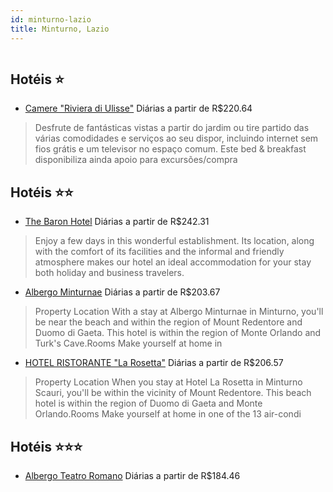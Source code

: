 ```yaml
---
id: minturno-lazio
title: Minturno, Lazio
---
```


<center><img src="http://servicios.viajesolympia.com/fotos/Insular/J_THE BARON HOTEL_027670/The Baron Hotel 1.jpg" alt="" /></center>


## Hotéis ⭐️

-    [Camere "Riviera di Ulisse"](https://www.hurb.com/aud/https://www.hurb.com/hoteis/minturno/camere-riviera-di-ulisse-JNP-JP02357W?cmp=18055) Diárias a partir de R$220.64
   > Desfrute de fantásticas vistas a partir do jardim ou tire partido das várias comodidades e serviços ao seu dispor, incluindo internet sem fios grátis e um televisor no espaço comum. Este bed &amp; breakfast disponibiliza ainda apoio para excursões/compra 

## Hotéis ⭐️⭐️

-    [The Baron Hotel](https://www.hurb.com/aud/https://www.hurb.com/hoteis/minturno/the-baron-hotel-JNP-JP859717?cmp=18055) Diárias a partir de R$242.31
   > Enjoy a few days in this wonderful establishment. Its location, along with the comfort of its facilities and the informal and friendly atmosphere makes our hotel an ideal accommodation for your stay both holiday and business travelers.
-    [Albergo Minturnae](https://www.hurb.com/aud/https://www.hurb.com/hoteis/minturno/albergo-minturnae-JNP-JP917593?cmp=18055) Diárias a partir de R$203.67
   > Property Location With a stay at Albergo Minturnae in Minturno, you&apos;ll be near the beach and within the region of Mount Redentore and Duomo di Gaeta. This hotel is within the region of Monte Orlando and Turk&apos;s Cave.Rooms Make yourself at home in
-    [HOTEL RISTORANTE "La Rosetta"](https://www.hurb.com/aud/https://www.hurb.com/hoteis/minturno/hotel-ristorante-la-rosetta-JNP-JP02058R?cmp=18055) Diárias a partir de R$206.57
   > Property Location When you stay at Hotel La Rosetta in Minturno Scauri, you&apos;ll be within the vicinity of Mount Redentore. This beach hotel is within the region of Duomo di Gaeta and Monte Orlando.Rooms Make yourself at home in one of the 13 air-condi

## Hotéis ⭐️⭐️⭐️

-    [Albergo Teatro Romano](https://www.hurb.com/aud/https://www.hurb.com/hoteis/minturno/albergo-teatro-romano-JNP-JP529073?cmp=18055) Diárias a partir de R$184.46
   > 
